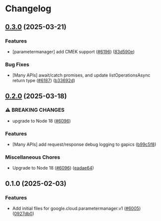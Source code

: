 # Changelog

## [0.3.0](https://github.com/googleapis/google-cloud-node/compare/parametermanager-v0.2.0...parametermanager-v0.3.0) (2025-03-21)


### Features

* [parametermanager] add CMEK support ([#6196](https://github.com/googleapis/google-cloud-node/issues/6196)) ([83d590e](https://github.com/googleapis/google-cloud-node/commit/83d590ec19b702c63850edccac9bc7a4a51f2c8d))


### Bug Fixes

* [Many APIs] await/catch promises, and update listOperationsAsync return type ([#6187](https://github.com/googleapis/google-cloud-node/issues/6187)) ([b33692d](https://github.com/googleapis/google-cloud-node/commit/b33692d64bd42b99f37d0f919f2b0c06a673ab7f))

## [0.2.0](https://github.com/googleapis/google-cloud-node/compare/parametermanager-v0.1.0...parametermanager-v0.2.0) (2025-03-18)


### ⚠ BREAKING CHANGES

* upgrade to Node 18 ([#6096](https://github.com/googleapis/google-cloud-node/issues/6096))

### Features

* [Many APIs] add request/response debug logging to gapics ([b99c5f8](https://github.com/googleapis/google-cloud-node/commit/b99c5f8269a8401c72e9c913971c7e90467209e2))


### Miscellaneous Chores

* Upgrade to Node 18 ([#6096](https://github.com/googleapis/google-cloud-node/issues/6096)) ([eadae64](https://github.com/googleapis/google-cloud-node/commit/eadae64d54e07aa2c65097ea52e65008d4e87436))

## 0.1.0 (2025-02-03)


### Features

* Add initial files for google.cloud.parametermanager.v1 ([#6005](https://github.com/googleapis/google-cloud-node/issues/6005)) ([0927db0](https://github.com/googleapis/google-cloud-node/commit/0927db07d23a5d4ff619dc73acfb92a271aaf044))
